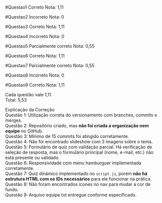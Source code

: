 #Questao1
Correto
Nota: 1,11

#Questao2
Incorreto
Nota: 0

#Questao3
Correto
Nota: 1,11

#Questao4
Incorreto
Nota: 0

#Questao5
Parcialmente correto
Nota: 0,55

#Questao6
Correto
Nota: 1,11

#Questao7
Parcialmente correto
Nota: 0,55

#Questao8
Incorreto
Nota: 0

#Questao9
Correto
Nota: 1,11

Cada questão vale 1,11.  
Total: 5,53

Explicação da Correção  
Questão 1: Utilização correta do versionamento com branches, commits e merges.  
Questão 2: Repositório criado, mas **não foi criada a organização nem equipe** no GitHub.  
Questão 3: Mínimo de 15 commits foi atingido corretamente.  
Questão 4: Não foi encontrado slideshow com 3 imagens sobre o tema.  
Questão 5: Formulário de quiz com validação parcial. Há verificação de seleção de resposta, mas o formulário principal (nome, e-mail, etc.) não está presente ou validado.  
Questão 6: Responsividade com menu hamburguer implementada corretamente.  
Questão 7: Quiz dinâmico implementado no `script.js`, porém **não há estrutura HTML com os IDs necessários** para ele funcionar na prática.  
Questão 8: Não foram encontrados ícones no nav para mudar a cor de fundo.  
Questão 9: Arquivo equipe.txt entregue conforme especificado.
